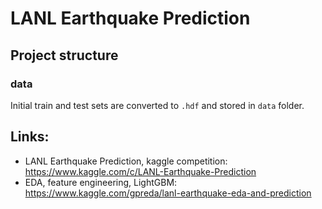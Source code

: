 # LANL Earthquake Prediction

## Project structure

### data

Initial train and test sets are converted to `.hdf` and stored in `data` folder. 


## Links:

* LANL Earthquake Prediction, kaggle competition: https://www.kaggle.com/c/LANL-Earthquake-Prediction
* EDA, feature engineering, LightGBM: https://www.kaggle.com/gpreda/lanl-earthquake-eda-and-prediction
